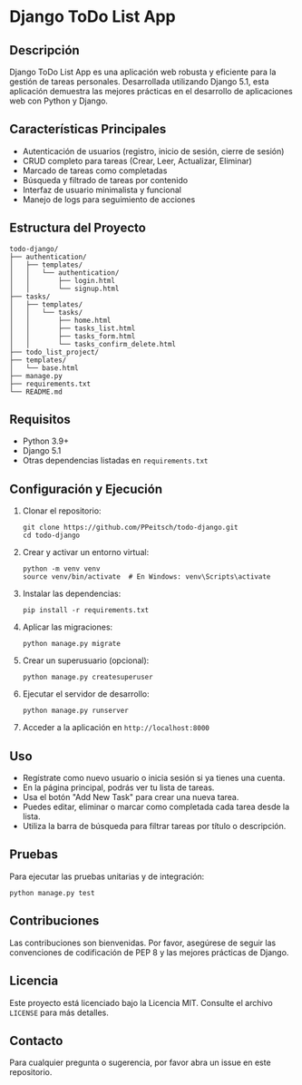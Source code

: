 # Django ToDo List App

## Descripción
Django ToDo List App es una aplicación web robusta y eficiente para la gestión de tareas personales. Desarrollada utilizando Django 5.1, esta aplicación demuestra las mejores prácticas en el desarrollo de aplicaciones web con Python y Django.

## Características Principales
- Autenticación de usuarios (registro, inicio de sesión, cierre de sesión)
- CRUD completo para tareas (Crear, Leer, Actualizar, Eliminar)
- Marcado de tareas como completadas
- Búsqueda y filtrado de tareas por contenido
- Interfaz de usuario minimalista y funcional
- Manejo de logs para seguimiento de acciones

## Estructura del Proyecto
```
todo-django/
├── authentication/
│   ├── templates/
│   │   └── authentication/
│   │       ├── login.html
│   │       └── signup.html
├── tasks/
│   ├── templates/
│   │   └── tasks/
│   │       ├── home.html
│   │       ├── tasks_list.html
│   │       ├── tasks_form.html
│   │       └── tasks_confirm_delete.html
├── todo_list_project/
├── templates/
│   └── base.html
├── manage.py
├── requirements.txt
└── README.md
```

## Requisitos
- Python 3.9+
- Django 5.1
- Otras dependencias listadas en `requirements.txt`

## Configuración y Ejecución

1. Clonar el repositorio:
   ```
   git clone https://github.com/PPeitsch/todo-django.git
   cd todo-django
   ```

2. Crear y activar un entorno virtual:
   ```
   python -m venv venv
   source venv/bin/activate  # En Windows: venv\Scripts\activate
   ```

3. Instalar las dependencias:
   ```
   pip install -r requirements.txt
   ```

4. Aplicar las migraciones:
   ```
   python manage.py migrate
   ```

5. Crear un superusuario (opcional):
   ```
   python manage.py createsuperuser
   ```

6. Ejecutar el servidor de desarrollo:
   ```
   python manage.py runserver
   ```

7. Acceder a la aplicación en `http://localhost:8000`

## Uso
- Regístrate como nuevo usuario o inicia sesión si ya tienes una cuenta.
- En la página principal, podrás ver tu lista de tareas.
- Usa el botón "Add New Task" para crear una nueva tarea.
- Puedes editar, eliminar o marcar como completada cada tarea desde la lista.
- Utiliza la barra de búsqueda para filtrar tareas por título o descripción.

## Pruebas
Para ejecutar las pruebas unitarias y de integración:
```
python manage.py test
```

## Contribuciones
Las contribuciones son bienvenidas. Por favor, asegúrese de seguir las convenciones de codificación de PEP 8 y las mejores prácticas de Django.

## Licencia
Este proyecto está licenciado bajo la Licencia MIT. Consulte el archivo `LICENSE` para más detalles.

## Contacto
Para cualquier pregunta o sugerencia, por favor abra un issue en este repositorio.